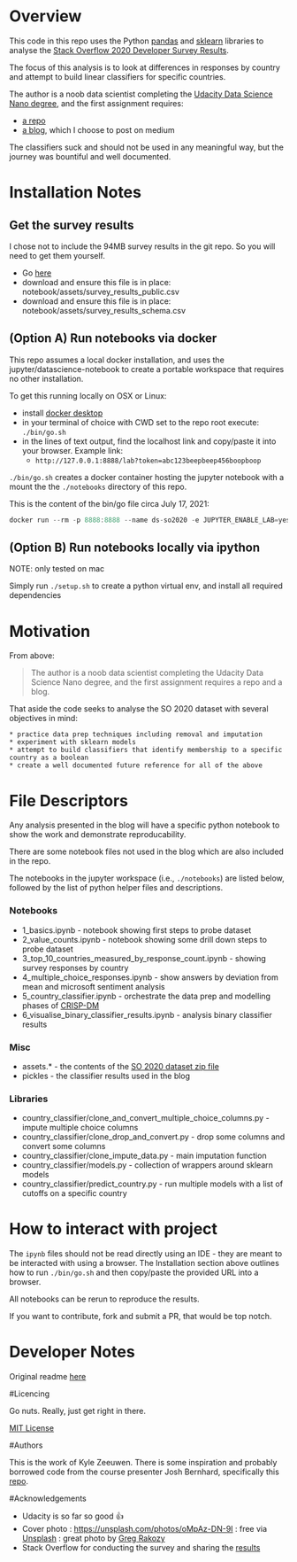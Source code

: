 
# Overview

This code in this repo uses the Python [pandas](https://pandas.pydata.org/) and [sklearn](https://scikit-learn.org/) libraries to analyse the [Stack Overflow 2020 Developer Survey Results](https://insights.stackoverflow.com/survey/2020).

The focus of this analysis is to look at differences in responses by country and attempt to build linear classifiers for specific countries.

The author is a noob data scientist completing the [Udacity Data Science Nano degree](https://www.udacity.com/course/data-scientist-nanodegree--nd025), and the first assignment requires:

* [a repo](https://github.com/kylezeeuwen/ds-stackoverflow2020-analysis/)
* [a blog](https://medium.com/@kylezeeuwen/does-the-country-change-the-developer-ce18116e905f), which I choose to post on medium

The classifiers suck and should not be used in any meaningful way, but the journey was bountiful and well documented.

# Installation Notes

## Get the survey results

I chose not to include the 94MB survey results in the git repo. So you will need to get them yourself.

* Go [here](https://drive.google.com/file/d/1dfGerWeWkcyQ9GX9x20rdSGj7WtEpzBB/view)
* download and ensure this file is in place: notebook/assets/survey_results_public.csv
* download and ensure this file is in place: notebook/assets/survey_results_schema.csv

## (Option A) Run notebooks via docker

This repo assumes a local docker installation, and uses the jupyter/datascience-notebook to create a portable workspace that requires no other installation.

To get this running locally on OSX or Linux:
  * install [docker desktop](https://www.docker.com/products/docker-desktop)
  * in your terminal of choice with CWD set to the repo root execute: `./bin/go.sh`
  * in the lines of text output, find the localhost link and copy/paste it into your browser. Example link:
    * `http://127.0.0.1:8888/lab?token=abc123beepbeep456boopboop`

`./bin/go.sh` creates a docker container hosting the jupyter notebook with a mount the the `./notebooks` directory of this repo.

This is the content of the bin/go file circa July 17, 2021:

```js
docker run --rm -p 8888:8888 --name ds-so2020 -e JUPYTER_ENABLE_LAB=yes -v $(pwd)/notebook:/home/jovyan/work jupyter/datascience-notebook:latest
```

## (Option B) Run notebooks locally via ipython

NOTE: only tested on mac

Simply run `./setup.sh` to create a python virtual env, and install all required dependencies

# Motivation

From above:

> The author is a noob data scientist completing the Udacity Data Science Nano degree, and the first assignment requires a repo and a blog.

That aside the code seeks to analyse the SO 2020 dataset with several objectives in mind:

    * practice data prep techniques including removal and imputation
    * experiment with sklearn models
    * attempt to build classifiers that identify membership to a specific country as a boolean
    * create a well documented future reference for all of the above

# File Descriptors

Any analysis presented in the blog will have a specific python notebook to show the work and demonstrate reproducability.

There are some notebook files not used in the blog which are also included in the repo.

The notebooks in the jupyter workspace (i.e., `./notebooks`) are listed below, followed by the list of python helper files and descriptions.

### Notebooks
* 1_basics.ipynb - notebook showing first steps to probe dataset 
* 2_value_counts.ipynb - notebook showing some drill down steps to probe dataset
* 3_top_10_countries_measured_by_response_count.ipynb - showing survey responses by country
* 4_multiple_choice_responses.ipynb - show answers by deviation from mean and microsoft sentiment analysis 
* 5_country_classifier.ipynb - orchestrate the data prep and modelling phases of [CRISP-DM](https://en.wikipedia.org/wiki/Cross-industry_standard_process_for_data_mining) 
* 6_visualise_binary_classifier_results.ipynb - analysis binary classifier results 


### Misc
* assets.* - the contents of the [SO 2020 dataset zip file](https://drive.google.com/file/d/1dfGerWeWkcyQ9GX9x20rdSGj7WtEpzBB/view) 
* pickles - the classifier results used in the blog

### Libraries
* country_classifier/clone_and_convert_multiple_choice_columns.py - impute multiple choice columns
* country_classifier/clone_drop_and_convert.py - drop some columns and convert some columns
* country_classifier/clone_impute_data.py - main imputation function
* country_classifier/models.py - collection of wrappers around sklearn models
* country_classifier/predict_country.py - run multiple models with a list of cutoffs on a specific country

# How to interact with project

The `ipynb` files should not be read directly using an IDE - they are meant to be interacted with using a browser. The Installation section above outlines how to run `./bin/go.sh` and then copy/paste the provided URL into a browser.

All notebooks can be rerun to reproduce the results.

If you want to contribute, fork and submit a PR, that would be top notch.

# Developer Notes

Original readme [here](./docs/original_readme.md)

#Licencing

Go nuts. Really, just get right in there.

[MIT License](./LICENSE)

#Authors

This is the work of Kyle Zeeuwen. There is some inspiration and probably borrowed code from the course presenter Josh Bernhard, specifically this [repo](https://github.com/jjrunner/stackoverflow). 

#Acknowledgements

* Udacity is so far so good 👍
* Cover photo : https://unsplash.com/photos/oMpAz-DN-9I : free via [Unsplash](https://unsplash.com/license) : great photo by [Greg Rakozy](https://unsplash.com/@grakozy)
* Stack Overflow for conducting the survey and sharing the [results](https://insights.stackoverflow.com/survey/2020) 